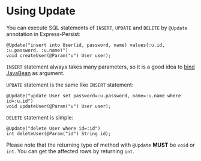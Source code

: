 # Using Update #

You can execute SQL statements of `INSERT`, `UPDATE` and `DELETE` by `@Update`
annotation in Express-Persist:

```
@Update("insert into User(id, password, name) values(:u.id, :u.password, :u.name)")
void createUser(@Param("u") User user);
```

`INSERT` statement always takes many parameters, so it is a good idea to
[bind JavaBean](ExpressPersistBind#Binding_JavaBean.md) as argument.

`UPDATE` statement is the same like `INSERT` statement:

```
@Update("update User set password=:u.password, name=:u.name where id=:u.id")
void updateUser(@Param("u") User user);
```

`DELETE` statement is simple:

```
@Update("delete User where id=:id")
int deleteUser(@Param("id") String id);
```

Please note that the returning type of method with `@Update` **MUST** be `void`
or `int`. You can get the affected rows by returning `int`.